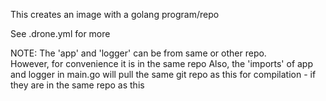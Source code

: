 This creates an image with a golang program/repo

See .drone.yml for more

NOTE: The 'app' and 'logger' can be from same or other repo.  
      However, for convenience it is in the same repo
      Also, the 'imports' of app and logger in main.go 
            will pull the same git repo as this for compilation - if they are in the same repo as this
